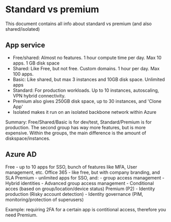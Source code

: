 # Standard vs premium

This document contains all info about standard vs premium (and also shared/isolated)

## App service

- Free/shared: Almost no features. 1 hour compute time per day. Max 10 apps. 1 GB disk space
- Shared: Like Free, but not free. Custom domains. 1 hour per day. Max 100 apps.
- Basic: Like shared, but max 3 instances and 10GB disk space. Unlimited apps
- Standard: For production workloads. Up to 10 instances, autoscaling, VPN hybrid connectivity.
- Premium also gives 250GB disk space, up to 30 instances, and 'Clone App'
- Isolated makes it run on an isolated backbone network within Azure

Summary: Free/Shared/Basic is for dev/test, Standard/Premium is for production. The second group has way more features, but is more expensive. Within the groups, the main difference is the amount of diskspace/instances.

## Azure AD

Free - up to 10 apps for SSO, bunch of features like MFA, User management, etc.
Office 365 - like free, but with company branding, and SLA
Premium - unlimited apps for SSO, and:
    - group access management
    - Hybrid identities
    - Advanced group access management
    - Conditional acces (based on group/location/device status)
Premium (P2)
    - Identity production (Risky account detection)
    - Identity governance (PIM, monitoring/protection of superusers)

Example: requiring 2FA for a certain app is contitional access, therefore you need Premium.